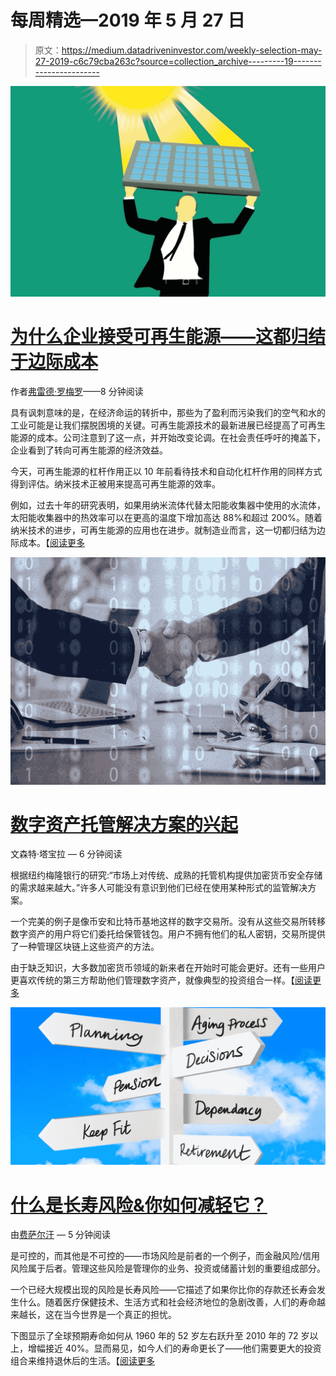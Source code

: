 # 每周精选—2019 年 5 月 27 日

> 原文：<https://medium.datadriveninvestor.com/weekly-selection-may-27-2019-c6c79cba263c?source=collection_archive---------19----------------------->

![](img/3acea8ac4e89c795dcd630529df9764c.png)

# [为什么企业接受可再生能源——这都归结于边际成本](https://www.datadriveninvestor.com/2019/05/23/why-corporations-embrace-renewable-it-all-comes-down-to-marginal-costs/)

作者[弗雷德·罗梅罗](https://www.datadriveninvestor.com/2019/05/23/why-corporations-embrace-renewable-it-all-comes-down-to-marginal-costs/)——8 分钟阅读

具有讽刺意味的是，在经济命运的转折中，那些为了盈利而污染我们的空气和水的工业可能是让我们摆脱困境的关键。可再生能源技术的最新进展已经提高了可再生能源的成本。公司注意到了这一点，并开始改变论调。在社会责任呼吁的掩盖下，企业看到了转向可再生能源的经济效益。

今天，可再生能源的杠杆作用正以 10 年前看待技术和自动化杠杆作用的同样方式得到评估。纳米技术正被用来提高可再生能源的效率。

例如，过去十年的研究表明，如果用纳米流体代替太阳能收集器中使用的水流体，太阳能收集器中的热效率可以在更高的温度下增加高达 88%和超过 200%。随着纳米技术的进步，可再生能源的应用也在进步。就制造业而言，这一切都归结为边际成本。【[阅读更多](https://www.datadriveninvestor.com/2019/05/23/why-corporations-embrace-renewable-it-all-comes-down-to-marginal-costs/)

![](img/7c0a044d1f3ab932350c47e366d6c649.png)

# [数字资产托管解决方案的兴起](https://www.datadriveninvestor.com/2019/05/22/the-rise-of-digital-asset-custody-solutions/)

文森特·塔宝拉 — 6 分钟阅读

根据纽约梅隆银行的研究:“市场上对传统、成熟的托管机构提供加密货币安全存储的需求越来越大。”许多人可能没有意识到他们已经在使用某种形式的监管解决方案。

一个完美的例子是像币安和比特币基地这样的数字交易所。没有从这些交易所转移数字资产的用户将它们委托给保管钱包。用户不拥有他们的私人密钥，交易所提供了一种管理区块链上这些资产的方法。

由于缺乏知识，大多数加密货币领域的新来者在开始时可能会更好。还有一些用户更喜欢传统的第三方帮助他们管理数字资产，就像典型的投资组合一样。【[阅读更多](https://www.datadriveninvestor.com/2019/05/22/the-rise-of-digital-asset-custody-solutions/)

![](img/16e0927d1f8319efd04b48afde8129d4.png)

# [什么是长寿风险&你如何减轻它？](https://www.datadriveninvestor.com/2019/05/23/what-it-longevity-risk-how-can-you-mitigate-it/)

由[费萨尔汗](https://www.datadriveninvestor.com/2019/05/23/what-it-longevity-risk-how-can-you-mitigate-it/) — 5 分钟阅读

是可控的，而其他是不可控的——市场风险是前者的一个例子，而金融风险/信用风险属于后者。管理这些风险是管理你的业务、投资或储蓄计划的重要组成部分。

一个已经大规模出现的风险是长寿风险——它描述了如果你比你的存款还长寿会发生什么。随着医疗保健技术、生活方式和社会经济地位的急剧改善，人们的寿命越来越长，这在当今世界是一个真正的担忧。

下图显示了全球预期寿命如何从 1960 年的 52 岁左右跃升至 2010 年的 72 岁以上，增幅接近 40%。显而易见，如今人们的寿命更长了——他们需要更大的投资组合来维持退休后的生活。【[阅读更多](https://www.datadriveninvestor.com/2019/05/23/what-it-longevity-risk-how-can-you-mitigate-it/)